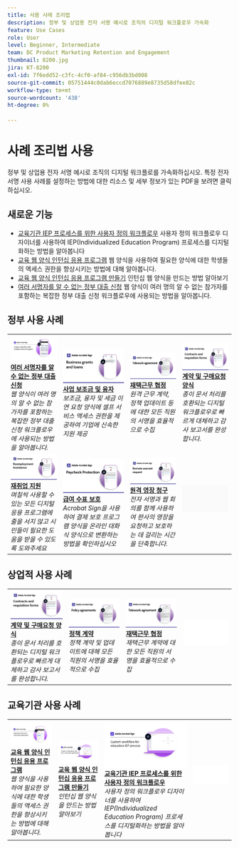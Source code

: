 ```yaml
---
title: 사용 사례 조리법
description: 정부 및 상업용 전자 서명 예시로 조직의 디지털 워크플로우 가속화
feature: Use Cases
role: User
level: Beginner, Intermediate
team: DC Product Marketing Retention and Engagement
thumbnail: 8200.jpg
jira: KT-8200
exl-id: 7f6edd52-c3fc-4cf0-af84-c956db3bd008
source-git-commit: 05751444c0dab6eccd7076889e8735d58dfee82c
workflow-type: tm+mt
source-wordcount: '438'
ht-degree: 0%

---
```


# 사례 조리법 사용

정부 및 상업용 전자 서명 예시로 조직의 디지털 워크플로를 가속화하십시오. 특정 전자 서명 사용 사례를 설정하는 방법에 대한 리소스 및 세부 정보가 있는 PDF을 보려면 클릭하십시오.

## 새로운 기능

* [교육기관 IEP 프로세스를 위한 사용자 정의 워크플로우](usecase-edu-iep.md)
사용자 정의 워크플로우 디자이너를 사용하여 IEP(Individualized Education Program) 프로세스를 디지털화하는 방법을 알아봅니다
* [교육 웹 양식 인턴십 응용 프로그램](usecase-edu-intern.md)
웹 양식을 사용하여 필요한 양식에 대한 학생들의 액세스 권한을 향상시키는 방법에 대해 알아봅니다.
* [교육 웹 양식 인턴십 응용 프로그램 만들기](usecase-edu-intern-create.md)
인턴십 웹 양식을 만드는 방법 알아보기
* [여러 서명자를 알 수 없는 정부 대출 신청](webform-multiple-signers.md)
웹 양식이 여러 명의 알 수 없는 참가자를 포함하는 복잡한 정부 대출 신청 워크플로우에 사용되는 방법을 알아봅니다.

## 정부 사용 사례

<table style="table-layout:fixed">
<tr>
  <td>
    <a href="webform-multiple-signers.md">
      <img alt="여러 서명자를 알 수 없는 정부 대출 신청" src="../assets/Web-form-unknown.png" />
    </a>
    <div>
    <a href="webform-multiple-signers.md"><strong>여러 서명자를 알 수 없는 정부 대출 신청</strong></a>
    </div>
    <em>웹 양식이 여러 명의 알 수 없는 참가자를 포함하는 복잡한 정부 대출 신청 워크플로우에 사용되는 방법을 알아봅니다.</em>
    <br>
  </td> 
  <td>
    <a href="usecasegovgrants.md">
      <img alt="사업 보조금 및 융자" src="../assets/UC_Business.png" />
    </a>
    <div>
    <a href="usecasegovgrants.md"><strong>사업 보조금 및 융자</strong></a>
    </div>
    <em>보조금, 융자 및 세금 이연 요청 양식에 셀프 서비스 액세스 권한을 제공하여 기업에 신속한 지원 제공</em>
    <br>
  </td> 
  <td>
    <a href="usecasegovtelework.md">
      <img alt="재택근무 협정" src="../assets/UC_MegasignR.png" />
    </a>
    <div>
    <a href="usecasegovtelework.md"><strong>재택근무 협정</strong></a>
    </div>
    <em>원격 근무 계약, 정책 업데이트 등에 대한 모든 직원의 서명을 효율적으로 수집</em>
    <br>
  </td>
  <td>
    <a href="usecasegovcontracts.md">
      <img alt="계약 및 구매요청 양식" src="../assets/UC_WorkflowR.png" />
    </a>
    <div>
    <a href="usecasegovcontracts.md"><strong>계약 및 구매요청 양식</strong></a>
    </div>
    <em>종이 문서 처리를 호환되는 디지털 워크플로우로 빠르게 대체하고 감사 보고서를 완성합니다.</em>
    <br>
  </td>
</tr>
<tr>
 <td>
    <a href="usecasegovreemployment.md">
      <img alt="재취업 지원" src="../assets/UC_WebformsR.png" />
    </a>
    <div>
    <a href="usecasegovreemployment.md"><strong>재취업 지원</strong></a>
    </div>
    <em>며칠씩 사용할 수 있는 모든 디지털 응용 프로그램에 줄을 서지 않고 시민들이 필요한 도움을 받을 수 있도록 도와주세요</em>
    <br>
  </td>
  <td>
    <a href="usecasegovpaycheck.md">
      <img alt="급여 수표 보호" src="../assets/UC_PaycheckProtectionR.png" />
    </a>
    <div>
    <a href="usecasegovpaycheck.md"><strong>급여 수표 보호</strong></a>
    </div>
    <em>Acrobat Sign을 사용하여 결제 보호 프로그램 양식을 온라인 대화식 양식으로 변환하는 방법을 확인하십시오</em>
    <br>
  </td>
  <td>
    <a href="usecasegovremote.md">
      <img alt="원격 영장 청구" src="../assets/UC_Remote_WarrantR.png" />
    </a>
    <div>
    <a href="usecasegovremote.md"><strong>원격 영장 청구</strong></a>
    </div>
    <em>전자 서명과 웹 회의를 함께 사용하여 판사의 영장을 요청하고 보호하는 데 걸리는 시간을 단축합니다.</em>
    <br>
  </td>
  <td>
    <img alt="스페이서" src="../assets/Grayspacer.png" />
    <div>
    <br>
  </td>
</tr>
</table>

## 상업적 사용 사례

<table style="table-layout:fixed">
<tr>
  <td>
    <a href="usecasecomcontracts.md">
      <img alt="계약 및 구매요청 양식" src="../assets/UC_WorkflowR.png" />
    </a>
    <div>
    <a href="usecasecomcontracts.md"><strong>계약 및 구매요청 양식</strong></a>
    </div>
    <em>종이 문서 처리를 호환되는 디지털 워크플로우로 빠르게 대체하고 감사 보고서를 완성합니다.</em>
    <br>
  </td> 
  <td>
    <a href="usecasecompolicy.md">
      <img alt="정책 계약" src="../assets/UC_Policy.png" />
    </a>
    <div>
    <a href="usecasecompolicy.md"><strong>정책 계약</strong></a>
    </div>
    <em>정책 계약 및 업데이트에 대해 모든 직원의 서명을 효율적으로 수집</em>
    <br>
  </td>
  <td>
    <a href="usecasecomtelework.md">
      <img alt="재택근무 협정" src="../assets/UC_MegasignR.png" />
    </a>
    <div>
    <a href="usecasecomtelework.md"><strong>재택근무 협정</strong></a>
    </div>
    <em>재택근무 계약에 대한 모든 직원의 서명을 효율적으로 수집</em>
    <br>
  </td>
  <td>
    <img alt="스페이서" src="../assets/Whitespacer.png" />
    <div>
    <br>
  </td>
</tr>
</table>

## 교육기관 사용 사례

<table style="table-layout:fixed">
<tr>
  <td>
    <a href="usecase-edu-intern.md">
      <img alt="교육 웹 양식 인턴십 응용 프로그램" src="../assets/Webform-internship.png" />
    </a>
    <div>
    <a href="usecase-edu-intern.md"><strong>교육 웹 양식 인턴십 응용 프로그램</strong></a>
    </div>
    <em>웹 양식을 사용하여 필요한 양식에 대한 학생들의 액세스 권한을 향상시키는 방법에 대해 알아봅니다.</em>
    <br>
  </td> 
  <td>
    <a href="usecase-edu-intern-create.md">
      <img alt="교육 웹 양식 인턴십 응용 프로그램 만들기" src="../assets/Webform-internship-create.png" />
    </a>
    <div>
    <a href="usecase-edu-intern-create.md"><strong>교육 웹 양식 인턴십 응용 프로그램 만들기</strong></a>
    </div>
    <em>인턴십 웹 양식을 만드는 방법 알아보기</em>
    <br>
  </td> 
  <td>
    <a href="usecase-edu-iep.md">
      <img alt="교육기관 IEP 프로세스를 위한 사용자 정의 워크플로우" src="../assets/Workflow-iep.png" />
    </a>
    <div>
    <a href="usecase-edu-iep.md"><strong>교육기관 IEP 프로세스를 위한 사용자 정의 워크플로우</strong></a>
    </div>
    <em>사용자 정의 워크플로우 디자이너를 사용하여 IEP(Individualized Education Program) 프로세스를 디지털화하는 방법을 알아봅니다</em>
    <br>
  </td>
  <td>
    <img alt="스페이서" src="../assets/Whitespacer.png" />
    <div>
    <br>
  </td>
</tr>
</table>

